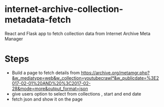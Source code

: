 # internet-archive-collection-metadata-fetch
React and Flask app to fetch collection data from Internet Archive Meta Manager

# Steps

  * Build a page to fetch details from https://archive.org/metamgr.php?&w_mediatype=web&w_collection=youtubecrawl*&w_publicdate=%3E2017-02-01%20AND%20%3C2017-02-28&mode=more&output_format=json
  * give users option to select from collections , start and end date
  * fetch json and show it on the page
